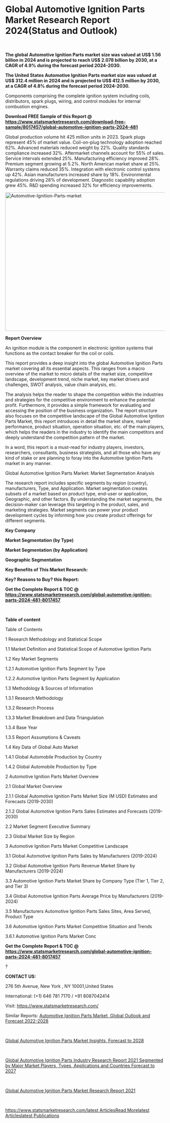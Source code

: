 <h1>Global Automotive Ignition Parts Market Research Report 2024(Status and Outlook)</h1><br/><p><strong>The global Automotive Ignition Parts market size was valued at US$ 1.56 billion in 2024 and is projected to reach US$ 2.078 billion by 2030, at a <strong>CAGR</strong> of 4.9% during the forecast period 2024-2030.</strong></p>
 
 
 
 <p><strong>The United States Automotive Ignition Parts market size was valued at US$ 312.4 million in 2024 and is projected to US$ 412.5 million by 2030, at a <strong>CAGR</strong> of 4.8% during the forecast period 2024-2030.</strong></p>
 
 
 
 <p>Components comprising the complete ignition system including coils, distributors, spark plugs, wiring, and control modules for internal combustion engines.</p>
 
 
 
 <p><strong>Download FREE Sample of this Report @ <a href="https://www.statsmarketresearch.com/download-free-sample/8017457/global-automotive-ignition-parts-2024-481">https://www.statsmarketresearch.com/download-free-sample/8017457/global-automotive-ignition-parts-2024-481</a></strong></p>
 
 
 
 <p>Global production volume hit 425 million units in 2023. Spark plugs represent 45% of market value. Coil-on-plug technology adoption reached 62%. Advanced materials reduced weight by 22%. Quality standards compliance increased 32%. Aftermarket channels account for 55% of sales. Service intervals extended 25%. Manufacturing efficiency improved 28%. Premium segment growing at 5.2%. North American market share at 25%. Warranty claims reduced 35%. Integration with electronic control systems up 42%. Asian manufacturers increased share by 18%. Environmental regulations driving 28% of development. Diagnostic capability adoption grew 45%. R&D spending increased 32% for efficiency improvements.</p>
 
 
 
 <p><img alt="Automotive-Ignition-Parts-market" src="https://www.grandresearchstore.com/assets/report-images/Automotive_Ignition_Parts_market.png" style="width: 730px; height: 438px;" /></p>
 
 
 
 <p><strong>Report Overview</strong></p>
 
 
 
 <p>An ignition module is the component in electronic ignition systems that functions as the contact breaker for the coil or coils.</p>
 
 
 
 <p>This report provides a deep insight into the global Automotive Ignition Parts market covering all its essential aspects. This ranges from a macro overview of the market to micro details of the market size, competitive landscape, development trend, niche market, key market drivers and challenges, SWOT analysis, value chain analysis, etc.</p>
 
 
 
 <p>The analysis helps the reader to shape the competition within the industries and strategies for the competitive environment to enhance the potential profit. Furthermore, it provides a simple framework for evaluating and accessing the position of the business organization. The report structure also focuses on the competitive landscape of the Global Automotive Ignition Parts Market, this report introduces in detail the market share, market performance, product situation, operation situation, etc. of the main players, which helps the readers in the industry to identify the main competitors and deeply understand the competition pattern of the market.</p>
 
 
 
 <p>In a word, this report is a must-read for industry players, investors, researchers, consultants, business strategists, and all those who have any kind of stake or are planning to foray into the Automotive Ignition Parts market in any manner.</p>
 
 
 
 <p>Global Automotive Ignition Parts Market: Market Segmentation Analysis</p>
 
 
 
 <p>The research report includes specific segments by region (country), manufacturers, Type, and Application. Market segmentation creates subsets of a market based on product type, end-user or application, Geographic, and other factors. By understanding the market segments, the decision-maker can leverage this targeting in the product, sales, and marketing strategies. Market segments can power your product development cycles by informing how you create product offerings for different segments.</p>
 
 
 
 <p><strong>Key Company</strong></p>
 
 
 
 <p><strong>Market Segmentation (by Type)</strong></p>
 
 
 
 <p><strong>Market Segmentation (<strong>by Application</strong>)</strong></p>
 
 
 
 <p><strong>Geographic Segmentation</strong></p>
 
 
 
 <p><strong>Key Benefits of This Market Research:</strong></p>
 
 
 
 <p><strong>Key? <strong>Reasons to Buy</strong>? this Report:</strong></p>
 
 
 
 <div><b>Get the Complete Report & TOC @ <a href="https://www.statsmarketresearch.com/global-automotive-ignition-parts-2024-481-8017457">https://www.statsmarketresearch.com/global-automotive-ignition-parts-2024-481-8017457</a></b></div>
 
 
 
 <p><br />
 
 <b>Table of content</b></p>
 
 
 
 <p>Table of Contents<br />
 
 1 Research Methodology and Statistical Scope<br />
 
 1.1 Market Definition and Statistical Scope of Automotive Ignition Parts<br />
 
 1.2 Key Market Segments<br />
 
 1.2.1 Automotive Ignition Parts Segment by Type<br />
 
 1.2.2 Automotive Ignition Parts Segment by Application<br />
 
 1.3 Methodology & Sources of Information<br />
 
 1.3.1 Research Methodology<br />
 
 1.3.2 Research Process<br />
 
 1.3.3 Market Breakdown and Data Triangulation<br />
 
 1.3.4 Base Year<br />
 
 1.3.5 Report Assumptions & Caveats<br />
 
 1.4 Key Data of Global Auto Market<br />
 
 1.4.1 Global Automobile Production by Country<br />
 
 1.4.2 Global Automobile Production by Type<br />
 
 2 Automotive Ignition Parts Market Overview<br />
 
 2.1 Global Market Overview<br />
 
 2.1.1 Global Automotive Ignition Parts Market Size (M USD) Estimates and Forecasts (2019-2030)<br />
 
 2.1.2 Global Automotive Ignition Parts Sales Estimates and Forecasts (2019-2030)<br />
 
 2.2 Market Segment Executive Summary<br />
 
 2.3 Global Market Size by Region<br />
 
 3 Automotive Ignition Parts Market Competitive Landscape<br />
 
 3.1 Global Automotive Ignition Parts Sales by Manufacturers (2019-2024)<br />
 
 3.2 Global Automotive Ignition Parts Revenue Market Share by Manufacturers (2019-2024)<br />
 
 3.3 Automotive Ignition Parts Market Share by Company Type (Tier 1, Tier 2, and Tier 3)<br />
 
 3.4 Global Automotive Ignition Parts Average Price by Manufacturers (2019-2024)<br />
 
 3.5 Manufacturers Automotive Ignition Parts Sales Sites, Area Served, Product Type<br />
 
 3.6 Automotive Ignition Parts Market Competitive Situation and Trends<br />
 
 3.6.1 Automotive Ignition Parts Market Conc</p>
 
 
 
 <div><b>Get the Complete Report & TOC @ <a href="https://www.statsmarketresearch.com/global-automotive-ignition-parts-2024-481-8017457">https://www.statsmarketresearch.com/global-automotive-ignition-parts-2024-481-8017457</a></b></div>
 
 
 
 <p>? </p>
 
 
 
 <p><b>CONTACT US:</b><br />
 
 276 5th Avenue, New York , NY 10001,United States<br />
 
 International: (+1) 646 781 7170 / +91 8087042414<br />
 
 Visit: <a href="https://www.statsmarketresearch.com/">https://www.statsmarketresearch.com/</a><br />
 
 Similar Reports: <a href="https://www.statsmarketresearch.com/global-automotive-ignition-parts-2024-481-8017457">Automotive Ignition Parts Market, Global Outlook and Forecast 2022-2028</a><br />
 
 <br />
 
 <a href="https://www.statsmarketresearch.com/global-automotive-ignition-parts-2024-481-8017457">Global Automotive Ignition Parts Market Insights, Forecast to 2028</a><br />
 
 <br />
 
 <a href="https://www.statsmarketresearch.com/global-automotive-ignition-parts-2024-481-8017457">Global Automotive Ignition Parts Industry Research Report 2021 Segmented by Major Market Players, Types, Applications and Countries Forecast to 2027</a><br />
 
 <br />
 
 <a href="https://www.statsmarketresearch.com/global-automotive-ignition-parts-2024-481-8017457">Global Automotive Ignition Parts Market Research Report 2021</a><br />
 
 <br />
 
 <a href="https://gyeongbokgung.com">https://www.statsmarketresearch.com/</a><a href="https://hallyeomaritime.com">latest Articles</a><a href="https://jingwansa.com">Read More</a><a href="https://nguoiviet.jp/">latest Articles</a><a href="https://www.intelmarketresearch.com/">latest Publications</a></p>